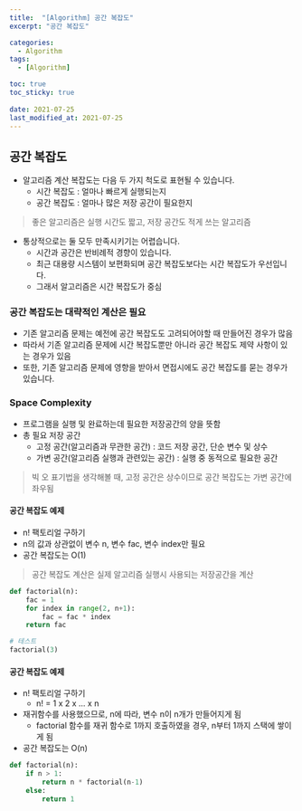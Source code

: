 ```yaml
---
title:  "[Algorithm] 공간 복잡도"
excerpt: "공간 복잡도"

categories:
  - Algorithm
tags:
  - [Algorithm]

toc: true
toc_sticky: true
 
date: 2021-07-25
last_modified_at: 2021-07-25
---
```

## 공간 복잡도
- 알고리즘 계산 복잡도는 다음 두 가지 척도로 표현될 수 있습니다.
    - 시간 복잡도 : 얼마나 빠르게 실행되는지
    - 공간 복잡도 : 얼마나 많은 저장 공간이 필요한지

> 좋은 알고리즘은 실행 시간도 짧고, 저장 공간도 적게 쓰는 알고리즘

- 통상적으로는 둘 모두 만족시키기는 어렵습니다.
    - 시간과 공간은 반비례적 경향이 있습니다.
    - 최근 대용량 시스템이 보편화되며 공간 복잡도보다는 시간 복잡도가 우선입니다.
    - 그래서 알고리즘은 시간 복잡도가 중심

### 공간 복잡도는 대략적인 계산은 필요
- 기존 알고리즘 문제는 예전에 공간 복잡도도 고려되어야할 때 만들어진 경우가 많음
- 따라서 기존 알고리즘 문제에 시간 복잡도뿐만 아니라 공간 복잡도 제약 사항이 있는 경우가 있음
- 또한, 기존 알고리즘 문제에 영향을 받아서 면접시에도 공간 복잡도를 묻는 경우가 있습니다.

### Space Complexity
- 프로그램을 실행 및 완료하는데 필요한 저장공간의 양을 뜻함
- 총 필요 저장 공간
    - 고정 공간(알고리즘과 무관한 공간) : 코드 저장 공간, 단순 변수 및 상수
    - 가변 공간(알고리즘 실행과 관련있는 공간) : 실행 중 동적으로 필요한 공간
> 빅 오 표기법을 생각해볼 때, 고정 공간은 상수이므로 공간 복잡도는 가변 공간에 좌우됨

#### 공간 복잡도 예제
- n! 팩토리얼 구하기
- n의 값과 상관없이 변수 n, 변수 fac, 변수 index만 필요
- 공간 복잡도는 O(1)
> 공간 복잡도 계산은 실제 알고리즘 실행시 사용되는 저장공간을 계산
```python
def factorial(n):
    fac = 1
    for index in range(2, n+1):
        fac = fac * index
    return fac

# 테스트
factorial(3)
```

#### 공간 복잡도 예제
- n! 팩토리얼 구하기
    - n! = 1 x 2 x ... x n
- 재귀함수를 사용했으므로, n에 따라, 변수 n이 n개가 만들어지게 됨
    - factorial 함수를 재귀 함수로 1까지 호출하였을 경우, n부터 1까지 스택에 쌓이게 됨
- 공간 복잡도는 O(n)

```python
def factorial(n):
    if n > 1:
        return n * factorial(n-1)
    else:
        return 1 
```

```python
```